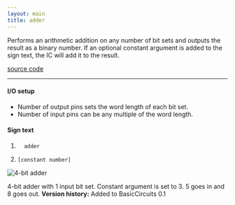 ```yaml
---
layout: main
title: adder
---
```


Performs an arithmetic addition on any number of bit sets and outputs the result as a binary number.
If an optional constant argument is added to the sign text, the IC will add it to the result. 

[source code](https://github.com/eisental/BasicCircuits/blob/master/src/main/java/org/tal/basiccircuits/adder.java)

* * *

#### I/O setup 
* Number of output pins sets the word length of each bit set.  
* Number of input pins can be any multiple of the word length.

#### Sign text
1. `   adder   `

2. ` [constant number]  `

![4-bit adder](/RedstoneChips/images/adder.jpg "4-bit adder")

4-bit adder with 1 input bit set. Constant argument is set to 3. 5 goes in and 8 goes out.
__Version history:__ Added to BasicCircuits 0.1